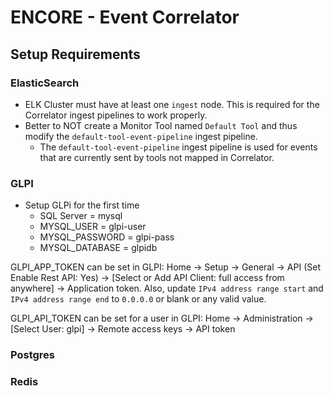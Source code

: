# ENCORE - Event Correlator

## Setup Requirements

### ElasticSearch

- ELK Cluster must have at least one `ingest` node. This is required for the Correlator ingest pipelines to work properly.
- Better to NOT create a Monitor Tool named `Default Tool` and thus modify the `default-tool-event-pipeline` ingest pipeline.
  - The `default-tool-event-pipeline` ingest pipeline is used for events that are currently sent by tools not mapped in Correlator.

### GLPI

- Setup GLPi for the first time
  - SQL Server = mysql
  - MYSQL_USER = glpi-user
  - MYSQL_PASSWORD = glpi-pass
  - MYSQL_DATABASE = glpidb

GLPI_APP_TOKEN can be set in GLPI: Home -> Setup -> General -> API (Set Enable Rest API: Yes) -> [Select or Add API Client: full access from anywhere] -> Application token. Also, update `IPv4 address range start` and `IPv4 address range end` to `0.0.0.0` or blank or any valid value.

GLPI_API_TOKEN can be set for a user in GLPI: Home -> Administration -> [Select User: glpi] -> Remote access keys -> API token

### Postgres

### Redis
